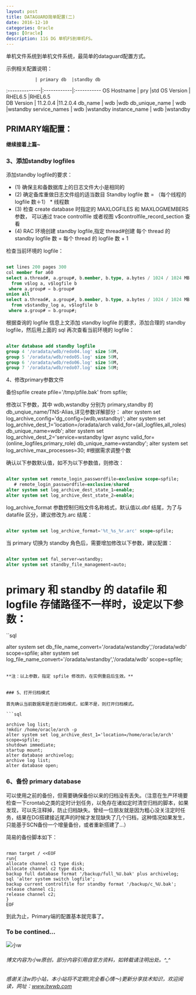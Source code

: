 ```yaml
---
layout: post
title: DATAGUARD简单配置(二)
date: 2016-12-10
categories: Oracle
tags: [Oracle]
description: 11G DG 单机FS到单机FS。
---
```



单机文件系统到单机文件系统，最简单的dataguard配置方式。
 
示例相关配置说明：

               | primary db  |standby db
:--------------|:------------|:-----------
OS Hostname    | pry         |std
OS Version     | RHEL6.5     |RHEL6.5                           
DB Version     | 11.2.0.4    |11.2.0.4
db_name        | wdb         |wdb
db_unique_name | wdb         |wstandby
service_names  | wdb         |wstandby
instance_name  | wdb         |wstandby
               

## PRIMARY端配置：

**继续接着上篇~**


### 3、添加standby logfiles

添加standby logfile的要求：

- (1) 确保主和备数据库上的日志文件大小是相同的
- (2) 确定备库重做日志文件组的适当数目
Standby logfile 数 = （每个线程的 logfile 数＋1） \* 线程数
- (3) 检查 create database 时指定的 MAXLOGFILES 和 MAXLOGMEMBERS 参数， 可以通过 trace controlfile 或者视图 v$controlfile_record_section 查看
- (4) RAC 环境创建 standby logfile,指定 thread#创建
每个 thread 的 standby logfile 数 = 每个 thread 的 logfile 数 + 1

检查当前环境的 logfile：

```sql

set lines 200 pages 300
col member for a60
select a.thread#, a.group#, b.member, b.type, a.bytes / 1024 / 1024 MB
  from v$log a, v$logfile b
 where a.group# = b.group#
union all
select a.thread#, a.group#, b.member, b.type, a.bytes / 1024 / 1024 MB
  from v$standby_log a, v$logfile b
 where a.group# = b.group#;

```
 
根据查询的 logfile 信息上文添加 standby logfile 的要求，添加合理的 standby logfile，然后用上面的 sql 再次查看当前环境的 logfile：

```sql

alter database add standby logfile
group 4 '/oradata/wdb/redo04.log' size 50M,
group 5 '/oradata/wdb/redo05.log' size 50M,
group 6 '/oradata/wdb/redo06.log' size 50M,
group 7 '/oradata/wdb/redo07.log' size 50M;

```

4、修改primary参数文件

备份spfile
create pfile='/tmp/pfile.bak' from spfile;

修改以下参数，其中 wdb,wstandby 分别为 primary,standby 的 db_unqiue_name/TNS-Alias,详见参数详解部分：
alter system set log_archive_config='dg_config=(wdb,wstandby)';
alter system set log_archive_dest_1='location=/oradata/arch valid_for=(all_logfiles,all_roles) db_unique_name=wdb';
alter system set log_archive_dest_2='service=wstandby lgwr async valid_for=(online_logfiles,primary_role) db_unique_name=wstandby';
alter system set log_archive_max_processes=30; #根据需求调整个数

确认以下参数默认值，如不为以下参数值，则修改：

```sql

alter system set remote_login_passwordfile=exclusive scope=spfile;
   # remote_login_passwordfile=exclusive/shared
alter system set log_archive_dest_state_1=enable;
alter system set log_archive_dest_state_2=enable;

```

log_archive_format 参数控制归档文件名称格式，默认值以.dbf 结尾，为了与 datafile 区分，建议修改为.arc 结尾：
```sql

alter system set log_archive_format='%t_%s_%r.arc' scope=spfile;

```

当 primary 切换为 standby 角色后，需要增加修改以下参数，建议配置：

```sql

alter system set fal_server=wstandby;
alter system set standby_file_management=auto;

```

# primary 和 standby 的 datafile 和 logfile 存储路径不一样时，设定以下参数：

``sql

alter system set db_file_name_convert='/oradata/wstandby','/oradata/wdb' scope=spfile;
alter system set log_file_name_convert='/oradata/wstandby','/oradata/wdb' scope=spfile;

```

**注：以上参数，指定 spfile 修改的，在实例重启后生效。**


### 5、打开归档模式

首先确认当前数据库是否是归档模式，如果不是，则打开归档模式。

```sql

archive log list;
!mkdir /home/oracle/arch -p
alter system set log_archive_dest_1='location=/home/oracle/arch' scope=spfile;
shutdown immediate;
startup mount;
alter database archivelog;
archive log list;
alter database open;

```

### 6、备份 primary database

可以使用之前的备份，但需要确保备份以来的归档没有丢失。（注意在生产环境要检查一下crontab之类的定时计划任务，以免存在诸如定时清空归档的脚本，如果发现，可以先注释掉，防止归档缺失。曾经一位朋友就是因为粗心没关注定时任务，结果在DG搭建接近尾声的时候才发现缺失了几个归档，这种情况如果发生，只能基于SCN备份一个增量备份，或者重新搭建了...）

简易的备份脚本如下：

```shell

rman target / <<EOF
run{
allocate channel c1 type disk;
allocate channel c2 type disk;
backup full database format '/backup/full_%U.bak' plus archivelog;
sql 'alter system switch logfile';
backup current controlfile for standby format '/backup/c_%U.bak';
release channel c1;
release channel c2;
}
EOF

```

到此为止，Primary端的配置基本就完事了。

### To be contined...


![小w](https://wx2.sinaimg.cn/mw1024/891ecf4fly1fr361nvrcnj207w07sad7.jpg)

###### 博文内容为小w原创，部分内容引用自官方资料，如转载请注明出处。^_^

###### 感谢关注w的小站，本小站将不定期(完全看心情～)更新分享技术知识，欢迎阅读，网址：www.itwwb.com
